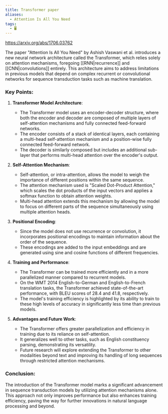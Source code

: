 ```yaml
---
title: Transformer paper
aliases:
  - Attention Is All You Need
tags:
  - 🖥️
---
```


https://arxiv.org/abs/1706.03762  

The paper "Attention Is All You Need" by Ashish Vaswani et al. introduces a new neural network architecture called the Transformer, which relies solely on attention mechanisms, foregoing [[RNN|recurrence]] and [[CNN|convolutions]] entirely. This architecture aims to address limitations in previous models that depend on complex recurrent or convolutional networks for sequence transduction tasks such as machine translation.  

### Key Points:

1. **Transformer Model Architecture**:
    - The Transformer model uses an encoder-decoder structure, where both the encoder and decoder are composed of multiple layers of self-attention mechanisms and fully connected feed-forward networks.
    - The encoder consists of a stack of identical layers, each containing a multi-head self-attention mechanism and a position-wise fully connected feed-forward network.
    - The decoder is similarly composed but includes an additional sub-layer that performs multi-head attention over the encoder's output.

2. **Self-Attention Mechanism**:
    - Self-attention, or intra-attention, allows the model to weigh the importance of different positions within the same sequence.
    - The attention mechanism used is "Scaled Dot-Product Attention," which scales the dot products of the input vectors and applies a softmax function to obtain attention weights.
    - Multi-head attention extends this mechanism by allowing the model to focus on different parts of the sequence simultaneously using multiple attention heads.

3. **Positional Encoding**:
    - Since the model does not use recurrence or convolution, it incorporates positional encodings to maintain information about the order of the sequence.
    - These encodings are added to the input embeddings and are generated using sine and cosine functions of different frequencies.

4. **Training and Performance**:
    - The Transformer can be trained more efficiently and in a more parallelized manner compared to recurrent models.
    - On the WMT 2014 English-to-German and English-to-French translation tasks, the Transformer achieved state-of-the-art performance, with BLEU scores of 28.4 and 41.8, respectively.
    - The model's training efficiency is highlighted by its ability to train to these high levels of accuracy in significantly less time than previous models.

5. **Advantages and Future Work**:
    - The Transformer offers greater parallelization and efficiency in training due to its reliance on self-attention.
    - It generalizes well to other tasks, such as English constituency parsing, demonstrating its versatility.
    - Future research will explore extending the Transformer to other modalities beyond text and improving its handling of long sequences through restricted attention mechanisms.

### Conclusion:
The introduction of the Transformer model marks a significant advancement in sequence transduction models by utilizing attention mechanisms alone. This approach not only improves performance but also enhances training efficiency, paving the way for further innovations in natural language processing and beyond.  
